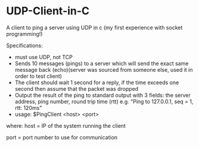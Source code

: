 # UDP-Client-in-C
A client to ping a server using UDP in c (my first experience with socket programming!)

Specifications:
 - must use UDP, not TCP
 - Sends 10 messages (pings) to a server which will send the exact same message back (echo)(server was sourced from someone else, used it in order to test client)
 - The client should wait 1 second for a reply, if the time exceeds one second then assume that the packet was dropped
 - Output the result of the ping to standard output with 3 fields: the server address, ping number, round trip time (rtt) e.g. "Ping to 127.0.0.1, seq = 1, rtt: 120ms"
 - usage: $PingClient \<host\> \<port\> 
 
  where:
  host = IP of the system running the client
  
  port = port number to use for communication
